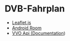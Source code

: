 # DVB-Fahrplan

* <a href="https://leafletjs.com/">Leaflet.js</a>
* <a href="https://developer.android.com/jetpack/androidx/releases/room">Android Room</a>
* <a href=" https://webapi.vvo-online.de">VVO Api (<a href="https://github.com/kiliankoe/vvo/blob/main/documentation/webapi.md">Documentation</a>)</a>

